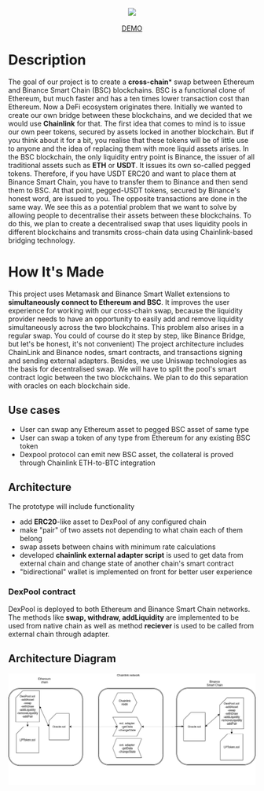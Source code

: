  <p align="center"><img src="https://img.shields.io/badge/status-development-yellow.svg"></p>
 <p align="center"><a target='_blank' href = "https://digiu-lab.github.io/MarketMake/">DEMO</a></p>

# **Description**

The goal of our project is to create a **cross-chain*** swap between Ethereum and Binance Smart Chain (BSC) blockchains.
BSC is a functional clone of Ethereum, but much faster and has a ten times lower transaction cost than Ethereum. Now a DeFi ecosystem originates there.
Initially we wanted to create our own bridge between these blockchains, and we decided that we would use **Chainlink** for that.
The first idea that comes to mind is to issue our own peer tokens, secured by assets locked in another blockchain. But if you think about it for a bit, you realise that these tokens will be of little use to anyone and the idea of replacing them with more liquid assets arises.
In the BSC blockchain, the only liquidity entry point is Binance, the issuer of all traditional assets such as **ETH** or **USDT**. It issues its own so-called pegged tokens.
Therefore, if you have USDT ERC20 and want to place them at Binance Smart Chain, you have to transfer them to Binance and then send them to BSC. At that point, pegged-USDT tokens, secured by Binance's honest word, are issued to you. The opposite transactions are done in the same way.
We see this as a potential problem that we want to solve by allowing people to decentralise their assets between these blockchains. To do this, we plan to create a decentralised swap that uses liquidity pools in different blockchains and transmits cross-chain data using Chainlink-based bridging technology.

# **How It's Made**

This project uses Metamask and Binance Smart Wallet extensions to **simultaneously connect to Ethereum and BSC**.
It improves the user experience for working with our cross-chain swap, because the liquidity provider needs to have an opportunity to easily add and remove liquidity simultaneously across the two blockchains. This problem also arises in a regular swap.
You could of course do it step by step, like Binance Bridge, but let's be honest, it's not convenient)
The project architecture includes ChainLink and Binance nodes, smart contracts, and transactions signing and sending external adapters.
Besides, we use Uniswap technologies as the basis for decentralised swap. We will have to split the pool's smart contract logic between the two blockchains. We plan to do this separation with oracles on each blockchain side.

## Use cases
- User can swap any Ethereum asset to pegged BSC asset of same type
- User can swap a token of any type from Ethereum for any existing BSC token 
- Dexpool protocol can emit new BSC asset, the collateral is proved through Chainlink ETH-to-BTC integration



## Architecture

The prototype will include functionality
- add **ERC20**-like asset to DexPool of any configured chain
- make "pair" of two assets not depending to what chain each of them belong
- swap assets between chains with minimum rate calculations
- developed **chainlink external adapter script** is used to  get data from external chain and change state of another chain's smart contract 
- "bidirectional" wallet is implemented on front for better user experience

### DexPool contract
DexPool is deployed to both Ethereum and Binance Smart Chain networks. The methods like **swap, withdraw, addLiquidity** are implemented to be used from native chain as well as method **reciever** is used to be called from external chain through adapter.



## Architecture Diagram

![Architecture Diagram](./img/diagram.png)
